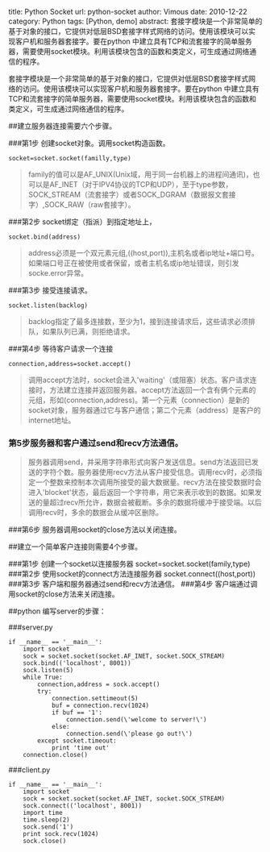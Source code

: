 title: Python Socket
url: python-socket
author: Vimous
date: 2010-12-22
category: Python
tags: [Python, demo]
abstract: 套接字模块是一个非常简单的基于对象的接口，它提供对低层BSD套接字样式网络的访问。使用该模块可以实现客户机和服务器套接字。要在python 中建立具有TCP和流套接字的简单服务器，需要使用socket模块。利用该模块包含的函数和类定义，可生成通过网络通信的程序。

套接字模块是一个非常简单的基于对象的接口，它提供对低层BSD套接字样式网络的访问。使用该模块可以实现客户机和服务器套接字。要在python 中建立具有TCP和流套接字的简单服务器，需要使用socket模块。利用该模块包含的函数和类定义，可生成通过网络通信的程序。

##建立服务器连接需要六个步骤。

###第1步 创建socket对象。调用socket构造函数。

    socket=socket.socket(familly,type)

> family的值可以是AF_UNIX(Unix域，用于同一台机器上的进程间通讯)，也可以是AF_INET（对于IPV4协议的TCP和UDP），至于type参数，SOCK_STREAM（流套接字）或者SOCK_DGRAM（数据报文套接字）,SOCK_RAW（raw套接字）。

###第2步 socket绑定（指派）到指定地址上，

    socket.bind(address)

> address必须是一个双元素元组,((host,port)),主机名或者ip地址+端口号。如果端口号正在被使用或者保留，或者主机名或ip地址错误，则引发socke.error异常。

###第3步 接受连接请求。

    socket.listen(backlog)

> backlog指定了最多连接数，至少为1，接到连接请求后，这些请求必须排队，如果队列已满，则拒绝请求。

###第4步 等待客户请求一个连接

    connection,address=socket.accept()

> 调用accept方法时，socket会进入\'waiting\'（或阻塞）状态。客户请求连接时，方法建立连接并返回服务器。accept方法返回一个含有俩个元素的元组，形如(connection,address)。第一个元素（connection）是新的socket对象，服务器通过它与客户通信；第二个元素（address）是客户的internet地址。

### 第5步服务器和客户通过send和recv方法通信。

> 服务器调用send，并采用字符串形式向客户发送信息。send方法返回已发送的字符个数。服务器使用recv方法从客户接受信息。调用recv时，必须指定一个整数来控制本次调用所接受的最大数据量。recv方法在接受数据时会进入'blocket'状态，最后返回一个字符串，用它来表示收到的数据。如果发送的量超过recv所允许，数据会被截断。多余的数据将缓冲于接受端。以后调用recv时，多余的数据会从缓冲区删除。

###第6步 服务器调用socket的close方法以关闭连接。

##建立一个简单客户连接则需要4个步骤。

###第1步 创建一个socket以连接服务器
    socket=socket.socket(family,type)
###第2步 使用socket的connect方法连接服务器
    socket.connect((host,port))
###第3步 客户端和服务器通过send和recv方法通信。
###第4步 客户端通过调用socket的close方法来关闭连接。
 
##python 编写server的步骤：

###server.py

    if __name__ == '__main__':
        import socket
        sock = socket.socket(socket.AF_INET, socket.SOCK_STREAM)
        sock.bind(('localhost', 8001))
        sock.listen(5)
        while True:
            connection,address = sock.accept()
            try:
                connection.settimeout(5)
                buf = connection.recv(1024)
                if buf == '1':
                    connection.send(\'welcome to server!\')
                else:
                    connection.send(\'please go out!\')
            except socket.timeout:
                print 'time out'
        connection.close()


###client.py

    if __name__ == '__main__':
        import socket
        sock = socket.socket(socket.AF_INET, socket.SOCK_STREAM)
        sock.connect(('localhost', 8001))
        import time
        time.sleep(2)
        sock.send('1')
        print sock.recv(1024)
        sock.close()

